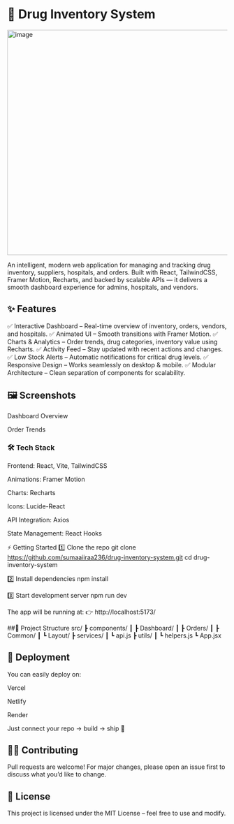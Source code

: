 <h1>💊 Drug Inventory System</h1>
<img width="1200" height="516" alt="image" src="https://github.com/user-attachments/assets/e1f23b0e-ca85-45a8-8eef-0f3402c20db4" />

An intelligent, modern web application for managing and tracking drug inventory, suppliers, hospitals, and orders. Built with React, TailwindCSS, Framer Motion, Recharts, and backed by scalable APIs — it delivers a smooth dashboard experience for admins, hospitals, and vendors.

<h2>✨ Features</h2>

✅ Interactive Dashboard – Real-time overview of inventory, orders, vendors, and hospitals.
✅ Animated UI – Smooth transitions with Framer Motion.
✅ Charts & Analytics – Order trends, drug categories, inventory value using Recharts.
✅ Activity Feed – Stay updated with recent actions and changes.
✅ Low Stock Alerts – Automatic notifications for critical drug levels.
✅ Responsive Design – Works seamlessly on desktop & mobile.
✅ Modular Architecture – Clean separation of components for scalability.

<h2>🖼️ Screenshots</h2>
Dashboard Overview

Order Trends

<h3>🛠️ Tech Stack</h3>

Frontend: React, Vite, TailwindCSS

Animations: Framer Motion

Charts: Recharts

Icons: Lucide-React

API Integration: Axios

State Management: React Hooks

⚡ Getting Started
1️⃣ Clone the repo
git clone https://github.com/sumaaiiraa236/drug-inventory-system.git
cd drug-inventory-system

2️⃣ Install dependencies
npm install

3️⃣ Start development server
npm run dev


The app will be running at:
👉 http://localhost:5173/

##📂 Project Structure
src/
 ┣ components/
 ┃ ┣ Dashboard/
 ┃ ┣ Orders/
 ┃ ┣ Common/
 ┃ ┗ Layout/
 ┣ services/
 ┃ ┗ api.js
 ┣ utils/
 ┃ ┗ helpers.js
 ┗ App.jsx

<h2>🚀 Deployment</h2>

You can easily deploy on:

Vercel

Netlify

Render

Just connect your repo → build → ship 🚢

<h2>🧑‍💻 Contributing</h2>

Pull requests are welcome!
For major changes, please open an issue first to discuss what you’d like to change.

<h2>📜 License</h2>

This project is licensed under the MIT License – feel free to use and modify.
